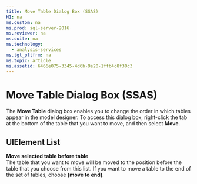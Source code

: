 ```yaml
---
title: Move Table Dialog Box (SSAS)
H1: na
ms.custom: na
ms.prod: sql-server-2016
ms.reviewer: na
ms.suite: na
ms.technology: 
  - analysis-services
ms.tgt_pltfrm: na
ms.topic: article
ms.assetid: 6466e075-3345-4d6b-9e20-1ffb4c8f30c3
---
```

# Move Table Dialog Box (SSAS)
  The **Move Table** dialog box enables you to change the order in which tables appear in the model designer. To access this dialog box, right\-click the tab at the bottom of the table that you want to move, and then select **Move**.  
  
## UIElement List  
 **Move selected table before table**  
 The table that you want to move will be moved to the position before the table that you choose from this list. If you want to move a table to the end of the set of tables, choose **\(move to end\)**.  
  
  